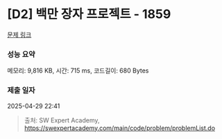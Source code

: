 # [D2] 백만 장자 프로젝트 - 1859 

[문제 링크](https://swexpertacademy.com/main/code/problem/problemDetail.do?contestProbId=AV5LrsUaDxcDFAXc) 

### 성능 요약

메모리: 9,816 KB, 시간: 715 ms, 코드길이: 680 Bytes

### 제출 일자

2025-04-29 22:41



> 출처: SW Expert Academy, https://swexpertacademy.com/main/code/problem/problemList.do